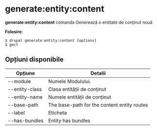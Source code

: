 # generate:entity:content
**generate:entity:content** comanda Generează o entitate de conținut nouă

**Folosire:**
```
$ drupal generate:entity:content [options] 
$ gect  
```

## Opțiuni disponibile
Opțiune | Detalii
-------|-------------
--module | Numele Modulului.
--entity-class | Clasa entității de conținut
--entity-name | Numele entității de conținut
--base-path | The base-path for the content entity routes
--label | Eticheta
--has-bundles | Entity has bundles
